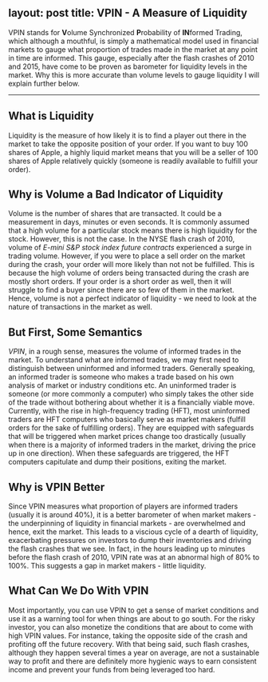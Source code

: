 layout: post
title: VPIN - A Measure of Liquidity
---

VPIN stands for **V**olume Synchronized **P**robability of **IN**formed Trading, which although a mouthful, is simply a mathematical model used in financial markets to gauge what proportion of trades made in the market at any point in time are informed. This gauge, especially after the flash crashes of 2010 and 2015, have come to be proven as barometer for liquidity levels in the market. Why this is more accurate than volume levels to gauge liquidity I will explain further below.

---
## What is Liquidity
Liquidity is the measure of how likely it is to find a player out there in the market to take the opposite position of your order. If you want to buy 100 shares of Apple, a highly liquid market means that you will be a seller of 100 shares of Apple relatively quickly (someone is readily available to fulfill your order).

## Why is Volume a Bad Indicator of Liquidity
Volume is the number of shares that are transacted. It could be a measurement in days, minutes or even seconds. It is commonly assumed that a high volume for a particular stock means there is high liquidity for the stock. However, this is not the case. In the NYSE flash crash of 2010, volume of *E-mini S&P stock index future contracts* experienced a surge in trading volume. However, if you were to place a sell order on the market during the crash, your order will more likely than not not be fulfilled. This is because the high volume of orders being transacted during the crash are mostly short orders. If your order is a short order as well, then it will struggle to find a buyer since there are so few of them in the market. Hence, volume is not a perfect indicator of liquidity - we need to look at the nature of transactions in the market as well.

## But First, Some Semantics
*VPIN*, in a rough sense, measures the volume of informed trades in the market. To understand what are informed trades, we may first need to distinguish between uninformed and informed traders. Generally speaking, an informed trader is someone who makes a trade based on his own analysis of market or industry conditions etc. An uninformed trader is someone (or more commonly a computer) who simply takes the other side of the trade without bothering about whether it is a financially viable move. Currently, with the rise in high-frequency trading (HFT), most uninformed traders are HFT computers who basically serve as market makers (fulfill orders for the sake of fulfilling orders). They are equipped with safeguards that will be triggered when market prices change too drastically (usually when there is a majority of informed traders in the market, driving the price up in one direction). When these safeguards are triggered, the HFT computers capitulate and dump their positions, exiting the market.

## Why is VPIN Better
Since VPIN measures what proportion of players are informed traders (usually it is around 40%), it is a better barometer of when market makers - the underpinning of liquidity in financial markets - are overwhelmed and hence, exit the market. This leads to a viscious cycle of a dearth of liquidity, exacerbating pressures on investors to dump their inventories and driving the flash crashes that we see. In fact, in the hours leading up to minutes before the flash crash of 2010, VPIN rate was at an abnormal high of 80% to 100%. This suggests a gap in market makers - little liquidity.

## What Can We Do With VPIN
Most importantly, you can use VPIN to get a sense of market conditions and use it as a warning tool for when things are about to go south. For the risky investor, you can also monetize the conditions that are about to come with high VPIN values. For instance, taking the opposite side of the crash and profiting off the future recovery. With that being said, such flash crashes, although they happen several times a year on average, are not a sustainable way to profit and there are definitely more hygienic ways to earn consistent income and prevent your funds from being leveraged too hard.